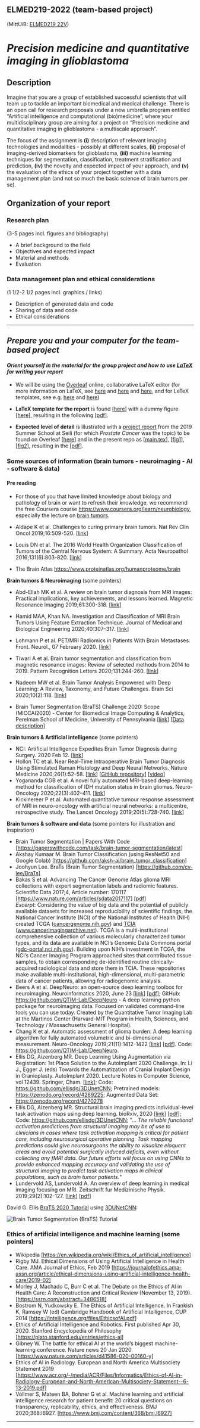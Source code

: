 ## ELMED219-2022 (team-based project)

(MittUiB: [ELMED219 22V](https://mitt.uib.no/courses/33274))

# _Precision medicine and quantitative imaging in glioblastoma_



## Description
Imagine that you are a group of established successful scientists that will team up to tackle an important biomedical and medical challenge. There is an open call for research proposals under a new umbrella program entitled “Artificial intelligence and computational (bio)medicine”, where your multidisciplinary group are aiming for a project on “Precision medicine and quantitative imaging in glioblastoma - a multiscale approach”.

The focus of the assignment is **(i)** description of relevant imaging technologies and modalities - possibly at different scales, **(ii)** proposal of imaging-derived biomarkers for glioblastoma, **(iii)** machine learning techniques for segmentation, classification, treatment stratification and prediction, **(iv)** the novelty and expected impact of your approach, and **(v)** the evaluation of the ethics of your project together with a data management plan (and not so much the basic science of brain tumors per se).


## Organization of your report

### Research plan
(3-5 pages incl. figures and bibliography)
 - A brief background to the field
 - Objectives and expected impact
 - Material and methods
 - Evaluation

### Data management plan and ethical considerations
(1 1/2-2 1/2 pages incl. graphics / links)
 - Description of generated data and code
 - Sharing of data and code
 - Ethical considerations

-----------------------------------
## *Prepare you and your computer for the team-based project*



#### *Orient yourself in the material for the group project and how to use [LaTeX](https://www.latex-project.org) for writing your report*
<!-- _Note: Details will be modified and added before the course start_ -->

- We will be using the [Overleaf](https://www.overleaf.com) online, collaborative LaTeX editor (for more information on LaTeX, see [here](https://en.wikipedia.org/wiki/LaTeX) and [here](https://www.tug.org/pracjourn/2007-4/senthil/senthil.pdf) and [here](https://mildopinions.wordpress.com/2008/07/07/why-i-use-latex-in-biology), and for LeTeX templates, see e.g. [here](https://www.overleaf.com/latex/templates/template-for-submissions-to-molecular-systems-biology/kyxgttpbzhht) and [here](https://www.overleaf.com/latex/templates/tagged/academic-journal))

- **LaTeX template for the report**  is found [[here](./latex-template/ELMED219_2022_project_team_k.tex)] with a dummy figure [[here](./latex-template/elmed219_dummy_fig.png)], resulting in the following [[pdf](./latex-template/ELMED219_2022_project_team_k.pdf)].

- **Expected level of detail** is illustrated with a [project report](https://www.overleaf.com/read/xwjxwcnpzhqv) from the 2019 Summer School at Seili (for which *Prostate Cancer* was the topic) to be found on Overleaf [[here](https://www.overleaf.com/project/5ec71af71aca320001385354)] and in the present repo as [[main.tex](./latex-template/Seili_2020_example/main.tex)],  [[fig1](./latex-template/Seili_2020_example/Fig1_The_process_of_autoEncoder.png)], [[fig2](./latex-template/Seili_2020_example/Fig2_Overview_of_the_process.png)], resulting in the [[pdf](./latex-template/Seili_2020_example/Seili_2020_project_template.pdf)].



### Some sources of information  (brain tumors - neuroimaging - AI - software & data)<br>


#### Pre reading

  - For those of you that have limited knowledge about biology and pathology of brain or want to refresh their knowledge, we recommend the free Coursera course
  https://www.coursera.org/learn/neurobiology, especially the lecture on [brain tumors](https://www.coursera.org/lecture/neurobiology/brain-tumors-fUcn4).
  - Aldape K et al. Challenges to curing primary brain tumors. Nat Rev Clin Oncol 2019;16:509-520.  [[link](https://www.nature.com/articles/s41571-019-0177-5)]

  - Louis DN et al. The 2016 World Health Organization Classification of Tumors of the Central Nervous System: A Summary. Acta Neuropathol 2016;131(6):803-820. [[link](https://link.springer.com/article/10.1007/s00401-016-1545-1)]

  - The Brain Atlas https://www.proteinatlas.org/humanproteome/brain


**Brain tumors & Neuroimaging** (some pointers)

- Abd-Ellah MK et al. A review on brain tumor diagnosis from MRI images: Practical implications, key achievements, and lessons learned. Magnetic Resonance Imaging 2019;61:300-318. [[link](https://www.sciencedirect.com/science/article/pii/S0730725X18304302)]
- Hamid MAA, Khan NA. Investigation and Classification of MRI Brain Tumors Using Feature Extraction Technique. Journal of Medical and Biological Engineering 2020;40:307–317. [[link](https://link.springer.com/article/10.1007/s40846-020-00510-1)]
- Lohmann P et al. PET/MRI Radiomics in Patients With Brain Metastases. Front. Neurol., 07 February 2020. [[link](https://www.frontiersin.org/articles/10.3389/fneur.2020.00001/full)]
- Tiwari A et al. Brain tumor segmentation and classification from magnetic resonance images: Review of selected methods from 2014 to 2019. Pattern Recognition Letters 2020;131:244-260. [[link](https://www.sciencedirect.com/science/article/pii/S016786551930340X)]
- Nadeem MW et al. Brain Tumor Analysis Empowered with Deep Learning: A Review, Taxonomy, and Future Challenges. Brain Sci 2020;10(2):118. [[link](https://www.ncbi.nlm.nih.gov/pmc/articles/PMC7071415)]

- Brain Tumor Segmentation (BraTS) Challenge 2020: Scope  (MICCAI2020) - Center for Biomedical Image Computing & Analytics, Perelman School of Medicine, University of Pennsylvania [[link](https://www.med.upenn.edu/cbica/brats2020)] [[Data description](https://www.med.upenn.edu/cbica/brats2020/data.html)]


**Brain tumors & Artificial intelligence** (some pointers)

- NCI: Artificial Intelligence Expedites Brain Tumor Diagnosis during Surgery. 2020 Feb 12. [[link](https://www.cancer.gov/news-events/cancer-currents-blog/2020/artificial-intelligence-brain-tumor-diagnosis-surgery#:~:text=Now%2C%20a%20new%20study%20shows,tumor%20tissue%20from%20healthy%20tissue)]
- Hollon TC et al. Near Real-Time Intraoperative Brain Tumor Diagnosis Using Stimulated Raman Histology and Deep Neural Networks. Nature Medicine 2020;26(1):52-58. [[link](https://www.nature.com/articles/s41591-019-0715-9)]  [[GitHub repository](https://github.com/toddhollon/srh_cnn)] [[video](https://labblog.uofmhealth.org/health-tech/artificial-intelligence-improves-brain-tumor-diagnosis?utm_source=youtube&utm_medium=organic&utm_campaign=ai_neuro&utm_content=labblog)]
- Yogananda CGB et al. A novel fully automated MRI-based deep-learning method for classification of IDH mutation status in brain gliomas. Neuro-Oncology 2020;22(3):402–411. [[link](https://watermark.silverchair.com/noz199.pdf?token=AQECAHi208BE49Ooan9kkhW_Ercy7Dm3ZL_9Cf3qfKAc485ysgAAAsQwggLABgkqhkiG9w0BBwagggKxMIICrQIBADCCAqYGCSqGSIb3DQEHATAeBglghkgBZQMEAS4wEQQM_l0qCe0X3j7sec-zAgEQgIICd-ksYewnKy45LqXTHXhHOAzzJHK3d4tFLFHnfz8trcRb48Op3XkTRQnJTc68VoXcq-91GkhszdO1gk8fttfzAwFwW5XMt_eLL4rqoKEbl2mNWd3wzyvmluUTIWhhmnLFvEWPTHh6PW1CpBxGu_T3RwFvulqSVi-DWv_K37kCY4DY-5nROmyiX6ZI0G77UhPodnbG0S8LjAz02cK0xfz2fpahloSHSm8TfTzWz_AlUKLJEKmdNMVQuy9x7uhAHVYQwf_sS6Q2gAz09ETmmfO3DzwPA34F_ss3vszaphRudvW1aMteB9K6eqWYmqOiMfI4r8LFM_fzoLzLk9JvtQJv8KjJXkOorVG7oVFh-jiIrOnQgV1IJ0xKYLv1maRksi6J4SmpO0gDY5XXVH8Vih99007mvG_nr-E7UtFz5dUUyzERxW6O_1dvClEjpokBpDP-JBxyOwibwNQobzV8c4sT7n99wIVWOgwwJNEKADqHYECBuEH2wO0NT0_pBlJx0JAJQL8i-dg949euJo_gKqq8DHOymDDkaEd4o-QXgsJ5bMZiZ3iiH-xUAlJsdh2UxLLGCEKezghbLN40_qf_yVhH-NLM_8JbTI-nVuxH2a-dIaHAu0Q_YmHpItMRzBYxNrud99epxTorOe1RgKGhr2Hp8Xb7EGYvJNDC-4ymCTWlB2pET8NudI1e7YZBRH9UDmc6GYJbZnryuYbpWUvR5_rm7FicF8-gysEn9cIVW6vycxsLPompsjQhXrkLJWYOCLBt1P1_blJVk8ASUpzOTPNjhngR4ZfGdgs8_aRF-15kzdsqDA2Id1QqMwZsXRL8PtydJWMP3HXkM3k)]
- Kickinereer P et al. Automated quantitative tumour response assessment of MRI in neuro-oncology with artificial neural networks: a multicentre, retrospective study. The Lancet Oncology 2019;20(5):728-740. [[link](https://www.thelancet.com/journals/lanonc/article/PIIS1470-2045(19)30098-1/fulltext)]

**Brain tumors & software and data** (some pointers for illustration and inspiration)

- Brain Tumor Segmentation | Papers With Code [https://paperswithcode.com/task/brain-tumor-segmentation/latest]
- Akshay Kumaar M. Brain Tumor Classification (using ResNet50 and Google Colab)  [https://github.com/aksh-ai/brain_tumor_classification]
- Joohyun Lee. BraTs (Brain Tumor Segmentation) [https://github.com/cv-lee/BraTs]
- Bakas S et al. Advancing The Cancer Genome Atlas glioma MRI collections with expert segmentation labels and radiomic features. Scientific Data 2017;4, Article number: 170117 [https://www.nature.com/articles/sdata2017117] [[pdf](https://www.nature.com/articles/sdata2017117.pdf)]<br>
*Excerpt*: Considering the value of big data and the potential of publicly available datasets for increased reproducibility of scientific findings, the National Cancer Institute (NCI) of the National Institutes of Health (NIH) created TCGA ([cancergenome.nih.gov](https://www.cancer.gov/about-nci/organization/ccg/research/structural-genomics/tcga)) and [TCIA](https://link.springer.com/article/10.1007/s10278-013-9622-7) (www.cancerimagingarchive.net). TCGA is a multi-institutional comprehensive collection of various molecularly characterized tumor types, and its data are available in NCI’s Genomic Data Commons portal ([gdc-portal.nci.nih.gov](https://portal.gdc.cancer.gov)). Building upon NIH’s investment in TCGA, the NCI’s Cancer Imaging Program approached sites that contributed tissue samples, to obtain corresponding de-identified routine clinically-acquired radiological data and store them in TCIA. These repositories make available multi-institutional, high-dimensional, multi-parametric data of cancer patients, allowing for radiogenomic analysis.
- Beers A et al. DeepNeuro: an open-source deep learning toolbox for neuroimaging. Neuroinformatics 2020, June 23 [[link]( https://link.springer.com/article/10.1007/s12021-020-09477-5)] [[pdf](https://link.springer.com/content/pdf/10.1007/s12021-020-09477-5.pdf)]; GitHub: https://github.com/QTIM-Lab/DeepNeuro - A deep learning python package for neuroimaging data. Focused on validated command-line tools you can use today. Created by the Quantitative Tumor Imaging Lab at the Martinos Center (Harvard-MIT Program in Health, Sciences, and Technology / Massachusetts General Hospital).
- Chang K et al. Automatic assessment of glioma burden: A deep learning algorithm for fully automated volumetric and bi-dimensional measurement. Neuro-Oncology 2019;21(11):1412-1422 [[link](https://academic.oup.com/neuro-oncology/article/21/11/1412/5514498)] [[pdf](https://scholar.google.com/scholar_url?url=https://academic.oup.com/neuro-oncology/article-pdf/21/11/1412/30391573/noz106.pdf&hl=en&sa=T&oi=ucasa&ct=ufr&ei=de7jX5XYM4-Ny9YPjJ6xwAs&scisig=AAGBfm2TQE4zFdIsfPkZZOKNbcylAzCecA)]. Code: https://github.com/QTIM-Lab/DeepNeuro.
- Ellis DG, Aizenberg MR. Deep Learning Using Augmentation via Registration: 1st Place Solution to the AutoImplant 2020 Challenge. In: Li J., Egger J. (eds) Towards the Automatization of Cranial Implant Design in Cranioplasty. AutoImplant 2020. Lecture Notes in Computer Science, vol 12439. Springer, Cham. [[link](https://link.springer.com/chapter/10.1007%2F978-3-030-64327-0_6)]; Code: https://github.com/ellisdg/3DUnetCNN; Pretrained models: https://zenodo.org/record/4289225; Augmented Data Set: https://zenodo.org/record/4270278
- Ellis DG, Aizenberg MR. Structural brain imaging predicts individual-level task activation maps using deep learning. bioRxiv, 2020 [[link](https://www.biorxiv.org/content/10.1101/2020.10.05.306951v1)] [[pdf](https://www.biorxiv.org/content/10.1101/2020.10.05.306951v1.full.pdf)]; Code: https://github.com/ellisdg/3DUnetCNN;   "... _The reliable functional activation predictions from structural imaging may be of use to clinicians in cases where task activation mapping is critical for patient care, including neurosurgical operative planning. Task mapping predictions could give neurosurgeons the ability to visualize eloquent areas and avoid potential surgically induced deficits, even without collecting any fMRI data. Our future efforts will focus on using CNNs to provide enhanced mapping accuracy and validating the use of structural imaging to predict task activation maps in clinical populations, such as brain tumor patients._"
- Lundervold AS, Lundervold A. An overview of deep learning in medical imaging focusing on MRI. Zeitschrift fur Medizinische Physik. 2019;29(2):102-127. [[link](https://www.sciencedirect.com/science/article/pii/S0939388918301181)] [[pdf](https://reader.elsevier.com/reader/sd/pii/S0939388918301181?token=F0F5572A8CA576BB20A27E381932486EAD2ECEAA5FEE098EAE183438F8BA7A989E8046160DDE10526E3698BD6D27784A)]


David G. Ellis [BraTS 2020 Tutorial](https://github.com/ellisdg/3DUnetCNN/tree/master/examples/brats2020) using [3DUNetCNN](https://github.com/ellisdg/3DUnetCNN):<br>

![Brain Tumor Segmentation (BraTS) Tutorial](https://github.com/ellisdg/3DUnetCNN/raw/master/legacy/doc/tumor_segmentation_illusatration.gif)

### Ethics of artificial intelligence and machine learning (some pointers)
- Wikipedia [https://en.wikipedia.org/wiki/Ethics_of_artificial_intelligence]
- Rigby MJ. Ethical Dimensions of Using Artificial Intelligence in Health Care. AMA Journal of Ethics, Feb 2019 [https://journalofethics.ama-assn.org/article/ethical-dimensions-using-artificial-intelligence-health-care/2019-02]
- Morley J, Machado C, Burr C et al. The Debate on the Ethics of AI in Health Care: A Reconstruction and Critical Review (November 13, 2019). [https://ssrn.com/abstract=3486518]
- Bostrom N, Yudkowsky E. The Ethics of Artificial Intelligence. In Frankish K, Ramsey W (ed) Cambridge Handbook of Artificial Intelligence, CUP 2014   [https://intelligence.org/files/EthicsofAI.pdf]
- Ethics of Artificial Intelligence and Robotics. First published Apr 30, 2020. Stanford Encyclopedia of Philosophy [https://plato.stanford.edu/entries/ethics-ai]
- Gibney W. The battle for ethical AI at the world’s biggest machine-learning conference. Nature news 20 Jan 2020 [https://www.nature.com/articles/d41586-020-00160-y]
- Ethics of AI in Radiology. European and North America Multisociety Statement 2019 [https://www.acr.org/-/media/ACR/Files/Informatics/Ethics-of-AI-in-Radiology-European-and-North-American-Multisociety-Statement--6-13-2019.pdf]
- Vollmer S, Mateen BA, Bohner G et al. Machine learning and artificial intelligence research for patient benefit: 20 critical questions on transparency, replicability, ethics, and effectiveness. BMJ 2020;368:l6927. [https://www.bmj.com/content/368/bmj.l6927]


__________________________________________________________________________
